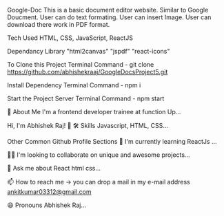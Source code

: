 Google-Doc This is a basic document editor website. Similar to Google Doucment. User can do text formating. User can insert Image. User can download there work in PDF format.

Tech Used HTML, CSS, JavaScript, ReactJS

Dependancy Library "html2canvas" "jspdf" "react-icons"

To Clone this Project Terminal Command - git clone https://github.com/abhishekraaj/GoogleDocsProject5.git 

Install Dependency Terminal Command - npm i 

Start the Project Server Terminal Command - npm start

🚀 About Me I'm a frontend developer trainee at function Up...

Hi, I'm Abhishek Raj! 👋 🛠 Skills Javascript, HTML, CSS...

Other Common Github Profile Sections 🧠 I'm currently learning ReactJs ...

👯‍♀️ I'm looking to collaborate on unique and awesome projects...

💬 Ask me about React html css...

📫 How to reach me -> you can drop a mail in my e-mail address ankitkumar03312@gmail.com

😄 Pronouns Abhishek Raj...
